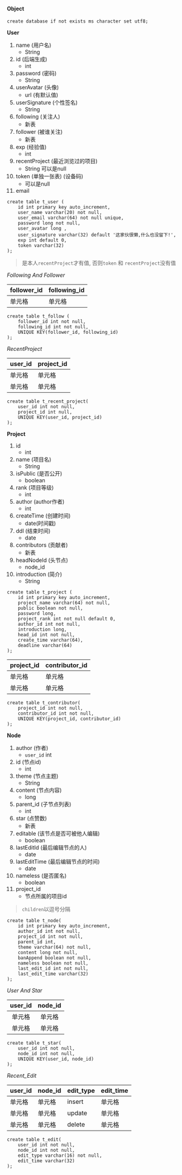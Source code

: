 #### Object  
```mysql
create database if not exists ms character set utf8;
```

**User**  

1. name (用户名) 
	- String  
2. id  (后端生成)  
	- int  
3. password (密码)  
	- String  
4. userAvatar (头像)   
	- url (有默认值)   
5. userSignature (个性签名)  
	- String  
6. following (关注人)   
	- 新表  
7. follower  (被谁关注)   
	- 新表  
8. exp  (经验值)   
	- int  
9. recentProject (最近浏览过的项目)  
	- String 可以是null  
10. token (单独一张表)  (设备码)   
	-  可以是null   
11. email  

```mysql
create table t_user (
	id int primary key auto_increment,
	user_name varchar(20) not null,
	user_email varchar(64) not null unique,
	password long not null,
	user_avatar long ,
	user_signature varchar(32) default '这家伙很懒,什么也没留下!',
	exp int default 0,
	token varchar(32)
);
```

> 是本人`recentProject`才有值,
> 否则`token` 和 `recentProject`没有值  

*Following And Follower*  

| follower_id | following_id |
|-------------|--------------|
| 单元格      | 单元格       |

```mysql
create table t_follow (
	follower_id int not null,
	following_id int not null,
	UNIQUE KEY(follower_id, following_id)
);
```

*RecentProject*  

| user_id | project_id |
|---------|------------|
| 单元格  | 单元格     |
| 单元格  | 单元格     |

```mysql
create table t_recent_project(
	user_id int not null,
	project_id int null,
	UNIQUE KEY(user_id, project_id)
);
```
**Project**    

1. id  
	- int   
2. name (项目名)
	- String   
3. isPublic  (是否公开)  
	- boolean  
4. rank (项目等级) 
	- int    
5. author  (author作者)  
	- int   
6. createTime (创建时间)   
	- date(时间戳)  
7. ddl (结束时间)   
	- date  
8. contributors (贡献者)   
	- 新表
9. headNodeId (头节点) 
	- node_id  
10. introduction  (简介)  
	- String  

```mysql
create table t_project (
	id int primary key auto_increment,
	project_name varchar(64) not null,
	public boolean not null,
	password long, 
	project_rank int not null default 0,
	author_id int not null,
	introduction long,
	head_id int not null,
	create_time varchar(64),
	deadline varchar(64)
);
```

| project_id | contributor_id |
|------------|----------------|
| 单元格     | 单元格         |
| 单元格     | 单元格         |


```mysql  
create table t_contributor(
	project_id int not null,
	contributor_id int not null,
	UNIQUE KEY(project_id, contributor_id)
);
```
**Node**  

1. author  (作者)  
	- `user_id` int  
2. id (节点id)   
	- int  
2. theme (节点主题)   
	- String  
3. content (节点内容)   
	- long  
4. parent_id (子节点列表)   
	- int   
5. star (点赞数)   
	- 新表  
6. editable (该节点是否可被他人编辑)   
	- boolean  
7. lastEditId (最后编辑节点的人)   
	- date 
8. lastEditTime (最后编辑节点的时间)   
	- date  
9. nameless (是否匿名) 
	- boolean  
10. project_id  
	- 节点所属的项目id  

> `children`以逗号分隔   

```mysql  
create table t_node(
	id int primary key auto_increment,
	author_id int not null,
	project_id int not null,
	parent_id int,
	theme varchar(64) not null,
	content long not null,
	banAppend boolean not null,
	nameless boolean not null,
	last_edit_id int not null,
	last_edit_time varchar(32)
);
```

*User And Star*    

| user_id | node_id |
|:-------:|:-------:|
|  单元格 |  单元格 |
|  单元格 |  单元格 |

```mysql
create table t_star(
	user_id int not null,
	node_id int not null,
	UNIQUE KEY(user_id, node_id)
);
```
*Recent_Edit*    

| user_id | node_id | edit_type | edit_time |
|---------|---------|-----------|-----------|
| 单元格  | 单元格  | insert    | 单元格    |
| 单元格  | 单元格  | update    | 单元格    |
| 单元格  | 单元格  | delete    | 单元格    |


```mysql  
create table t_edit(
	user_id int not null,
	node_id int not null,
	edit_type varchar(16) not null,
	edit_time varchar(32)
);
```
